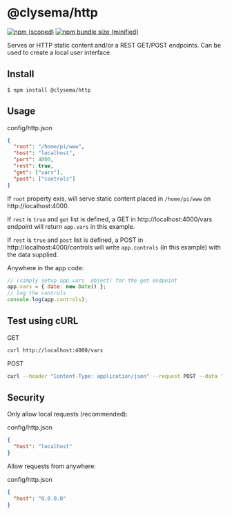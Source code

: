 # @clysema/http

[![npm (scoped)](https://img.shields.io/npm/v/@clysema/http.svg)](https://www.npmjs.com/package/@clysema/http)
[![npm bundle size (minified)](https://img.shields.io/bundlephobia/min/@clysema/http.svg)](https://www.npmjs.com/package/@clysema/http)

Serves or HTTP static content and/or a REST GET/POST endpoints.
Can be used to create a local user interface.

## Install

```
$ npm install @clysema/http
```

## Usage

config/http.json
```json
{
  "root": "/home/pi/www",
  "host": "localhost",
  "port": 4000,
  "rest": true,
  "get": ["vars"],
  "post": ["controls"]
}
```

If `root` property exis, will serve static content placed in `/home/pi/www` on http://localhost:4000.

If `rest` is `true` and `get` list is defined, a GET in http://localhost:4000/vars endpoint will return `app.vars` in this example.

If `rest` is `true` and `post` list is defined, a POST in  http://localhost:4000/controls  will write `app.controls` (in this example) with the data supplied.

Anywhere in the app code:
```js
// (simply setup app.vars  object) for the get endpoint
app.vars = { date: new Date() };
// log the controls
console.log(app.controls);
```

## Test using cURL

GET
```bash
curl http://localhost:4000/vars
```

POST
```bash
curl --header "Content-Type: application/json" --request POST --data '{"a":"1","b":"2"}' http://localhost:4000/controls
```

## Security

Only allow local requests (recommended):

config/http.json
```json
{
  "host": "localhost"
}
```

Allow requests from anywhere:

config/http.json
```json
{
  "host": "0.0.0.0"
}
```
